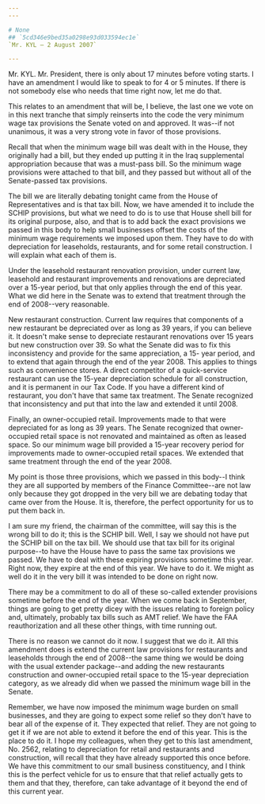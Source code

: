 ```yaml
---
---

# None
## `5cd346e9bed35a0298e93d033594ec1e`
`Mr. KYL — 2 August 2007`

---
```



Mr. KYL. Mr. President, there is only about 17 minutes before voting 
starts. I have an amendment I would like to speak to for 4 or 5 
minutes. If there is not somebody else who needs that time right now, 
let me do that.

This relates to an amendment that will be, I believe, the last one we 
vote on in this next tranche that simply reinserts into the code the 
very minimum wage tax provisions the Senate voted on and approved. It 
was--if not unanimous, it was a very strong vote in favor of those 
provisions.

Recall that when the minimum wage bill was dealt with in the House, 
they originally had a bill, but they ended up putting it in the Iraq 
supplemental appropriation because that was a must-pass bill. So the 
minimum wage provisions were attached to that bill, and they passed but 
without all of the Senate-passed tax provisions.

The bill we are literally debating tonight came from the House of 
Representatives and is that tax bill. Now, we have amended it to 
include the SCHIP provisions, but what we need to do is to use that 
House shell bill for its original purpose, also, and that is to add 
back the exact provisions we passed in this body to help small 
businesses offset the costs of the minimum wage requirements we imposed 
upon them. They have to do with depreciation for leaseholds, 
restaurants, and for some retail construction. I will explain what each 
of them is.

Under the leasehold restaurant renovation provision, under current 
law, leasehold and restaurant improvements and renovations are 
depreciated over a 15-year period, but that only applies through the 
end of this year. What we did here in the Senate was to extend that 
treatment through the end of 2008--very reasonable.

New restaurant construction. Current law requires that components of 
a new restaurant be depreciated over as long as 39 years, if you can 
believe it. It doesn't make sense to depreciate restaurant renovations 
over 15 years but new construction over 39. So what the Senate did was 
to fix this inconsistency and provide for the same appreciation, a 15-
year period, and to extend that again through the end of the year 2008. 
This applies to things such as convenience stores. A direct competitor 
of a quick-service restaurant can use the 15-year depreciation schedule 
for all construction, and it is permanent in our Tax Code. If you have 
a different kind of restaurant, you don't have that same tax treatment. 
The Senate recognized that inconsistency and put that into the law and 
extended it until 2008.

Finally, an owner-occupied retail. Improvements made to that were 
depreciated for as long as 39 years. The Senate recognized that owner-
occupied retail space is not renovated and maintained as often as 
leased space. So our minimum wage bill provided a 15-year recovery 
period for improvements made to owner-occupied retail spaces. We 
extended that same treatment through the end of the year 2008.

My point is those three provisions, which we passed in this body--I 
think they are all supported by members of the Finance Committee--are 
not law only because they got dropped in the very bill we are debating 
today that came over from the House. It is, therefore, the perfect 
opportunity for us to put them back in.

I am sure my friend, the chairman of the committee, will say this is 
the wrong bill to do it; this is the SCHIP bill. Well, I say we should 
not have put the SCHIP bill on the tax bill. We should use that tax 
bill for its original purpose--to have the House have to pass the same 
tax provisions we passed. We have to deal with these expiring 
provisions sometime this year. Right now, they expire at the end of 
this year. We have to do it. We might as well do it in the very bill it 
was intended to be done on right now.

There may be a commitment to do all of these so-called extender 
provisions sometime before the end of the year. When we come back in 
September, things are going to get pretty dicey with the issues 
relating to foreign policy and, ultimately, probably tax bills such as 
AMT relief. We have the FAA reauthorization and all these other things, 
with time running out.

There is no reason we cannot do it now. I suggest that we do it. All 
this amendment does is extend the current law provisions for 
restaurants and leaseholds through the end of 2008--the same thing we 
would be doing with the usual extender package--and adding the new 
restaurants construction and owner-occupied retail space to the 15-year 
depreciation category, as we already did when we passed the minimum 
wage bill in the Senate.

Remember, we have now imposed the minimum wage burden on small 
businesses, and they are going to expect some relief so they don't have 
to bear all of the expense of it. They expected that relief. They are 
not going to get it if we are not able to extend it before the end of 
this year. This is the place to do it. I hope my colleagues, when they 
get to this last amendment, No. 2562, relating to depreciation for 
retail and restaurants and construction, will recall that they have 
already supported this once before. We have this commitment to our 
small business constituency, and I think this is the perfect vehicle 
for us to ensure that that relief actually gets to them and that they, 
therefore, can take advantage of it beyond the end of this current 
year.